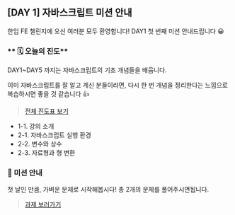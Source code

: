 ## [DAY 1] 자바스크립트 미션 안내

한입 FE 챌린지에 오신 여러분 모두 환영합니다!
DAY1 첫 번째 미션 안내드립니다 😀

### ** 🗓️ 오늘의 진도**

DAY1~DAY5 까지는 자바스크립트의 기초 개념들을 배웁니다.

이미 자바스크립트를 잘 알고 계신 분들이라면, 다시 한 번 개념을 정리한다는 느낌으로 복습하시면 좋을 것 같습니다 👍

> [전체 진도표 보기](https://winterlood.notion.site/01c0f27d63084e9fa1aac5c9db76e8d8)

-   1-1. 강의 소개
-   2-1. 자바스크립트 실행 환경
-   2-2. 변수와 상수
-   2-3. 자료형과 형 변환

### 🎯 미션 안내

첫 날인 만큼, 가벼운 문제로 시작해봅시다!
총 2개의 문제를 풀어주시면됩니다.

> [과제 보러가기](https://github.com/hbin12212/one-bite2/tree/main/day01/mission)
